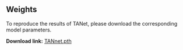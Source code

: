 
## Weights


To reproduce the results of TANet, please download the corresponding model parameters.

**Download link:** [TANnet.pth](<https://drive.google.com/file/d/1xnDZplFmP59ieNu-cqh2kPliLTCKOnWA/view?usp=sharing>)
